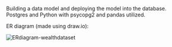 Building a data model and deploying the model into the database.  
Postgres and Python with psycopg2 and pandas utilized.

ER diagram (made using draw.io):  

![ERdiagram-wealthdataset](https://user-images.githubusercontent.com/35755621/230672768-1d821c0b-b1ff-41d8-aa02-c1329002e1da.JPG)
